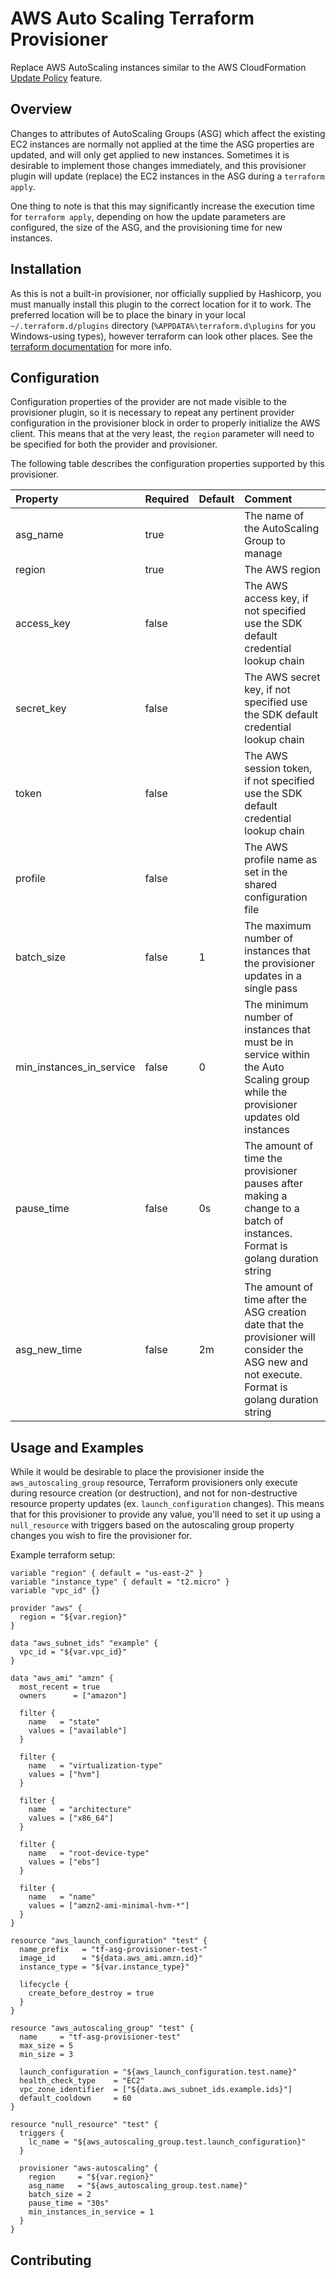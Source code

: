 AWS Auto Scaling Terraform Provisioner
===
Replace AWS AutoScaling instances similar to the AWS CloudFormation 
[Update Policy](https://docs.aws.amazon.com/AWSCloudFormation/latest/UserGuide/aws-attribute-updatepolicy.html) feature.

Overview
---
Changes to attributes of AutoScaling Groups (ASG) which affect the existing EC2 instances are normally not applied at the
time the ASG properties are updated, and will only get applied to new instances.  Sometimes it is desirable
to implement those changes immediately, and this provisioner plugin will update (replace) the EC2 instances in the ASG
during a `terraform apply`.

One thing to note is that this may significantly increase the execution time for `terraform apply`, depending on how the
update parameters are configured, the size of the ASG, and the provisioning time for new instances.

Installation
---
As this is not a built-in provisioner, nor officially supplied by Hashicorp, you must manually install this plugin to 
the correct location for it to work.  The preferred location will be to place the binary in your local `~/.terraform.d/plugins`
directory (`%APPDATA%\terraform.d\plugins` for you Windows-using types), however terraform can look other places.  See the
[terraform documentation](https://www.terraform.io/docs/extend/how-terraform-works.html#plugin-locations) for more info.

Configuration
---
Configuration properties of the provider are not made visible to the provisioner plugin, so it is necessary to repeat
any pertinent provider configuration in the provisioner block in order to properly initialize the AWS client. This
means that at the very least, the `region` parameter will need to be specified for both the provider and provisioner.

The following table describes the configuration properties supported by this provisioner.

| Property | Required | Default | Comment |
:----------|:---------|:--------|:--------|
| asg_name | true     |         | The name of the AutoScaling Group to manage |
| region   | true     |         | The AWS region |
| access_key | false  |         | The AWS access key, if not specified use the SDK default credential lookup chain |
| secret_key | false  |         | The AWS secret key, if not specified use the SDK default credential lookup chain |
| token    | false    |         | The AWS session token, if not specified use the SDK default credential lookup chain |
| profile  | false    |         | The AWS profile name as set in the shared configuration file |
| batch_size | false  | 1       | The maximum number of instances that the provisioner updates in a single pass |
| min_instances_in_service | false | 0 | The minimum number of instances that must be in service within the Auto Scaling group while the provisioner updates old instances |
| pause_time | false  | 0s      | The amount of time the provisioner pauses after making a change to a batch of instances.  Format is golang duration string |
| asg_new_time | false | 2m     | The amount of time after the ASG creation date that the provisioner will consider the ASG new and not execute.  Format is golang duration string |


Usage and Examples
---
While it would be desirable to place the provisioner inside the `aws_autoscaling_group` resource, Terraform provisioners
only execute during resource creation (or destruction), and not for non-destructive resource property updates (ex. `launch_configuration` changes).
This means that for this provisioner to provide any value, you'll need to set it up using a `null_resource` with triggers
based on the autoscaling group property changes you wish to fire the provisioner for.

Example terraform setup:

```hcl-terraform
variable "region" { default = "us-east-2" }
variable "instance_type" { default = "t2.micro" }
variable "vpc_id" {}

provider "aws" {
  region = "${var.region}"
}

data "aws_subnet_ids" "example" {
  vpc_id = "${var.vpc_id}"
}

data "aws_ami" "amzn" {
  most_recent = true
  owners      = ["amazon"]

  filter {
    name   = "state"
    values = ["available"]
  }

  filter {
    name   = "virtualization-type"
    values = ["hvm"]
  }

  filter {
    name   = "architecture"
    values = ["x86_64"]
  }

  filter {
    name   = "root-device-type"
    values = ["ebs"]
  }

  filter {
    name   = "name"
    values = ["amzn2-ami-minimal-hvm-*"]
  }
}

resource "aws_launch_configuration" "test" {
  name_prefix   = "tf-asg-provisioner-test-"
  image_id      = "${data.aws_ami.amzn.id}"
  instance_type = "${var.instance_type}"

  lifecycle {
    create_before_destroy = true
  }
}

resource "aws_autoscaling_group" "test" {
  name     = "tf-asg-provisioner-test"
  max_size = 5
  min_size = 3

  launch_configuration = "${aws_launch_configuration.test.name}"
  health_check_type    = "EC2"
  vpc_zone_identifier  = ["${data.aws_subnet_ids.example.ids}"]
  default_cooldown     = 60
}

resource "null_resource" "test" {
  triggers {
    lc_name = "${aws_autoscaling_group.test.launch_configuration}"
  }

  provisioner "aws-autoscaling" {
    region     = "${var.region}"
    asg_name   = "${aws_autoscaling_group.test.name}"
    batch_size = 2
    pause_time = "30s"
    min_instances_in_service = 1
  }
}
```

Contributing
---
